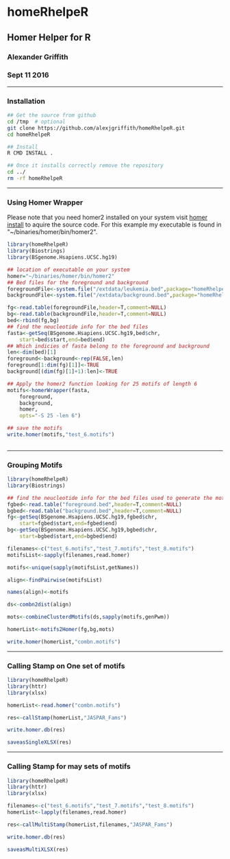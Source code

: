 # homeRhelpeR
## Homer Helper for R
### Alexander Griffith
### Sept 11 2016


---
### Installation

``` sh
## Get the source from github
cd /tmp  # optional
git clone https://github.com/alexjgriffith/homeRhelpeR.git
cd homeRhelpeR

## Install 
R CMD INSTALL .

## Once it installs correctly remove the repository
cd ../
rm -rf homeRhelpeR
```

---
### Using Homer Wrapper
Please note that you need homer2 installed on your system visit [homer install](http://homer.salk.edu/homer/introduction/install.html) to aquire the source code. For this example my executable is found in "~/binaries/homer/bin/homer2". 

```R
library(homeRhelpeR)
library(Biostrings)
library(BSgenome.Hsapiens.UCSC.hg19)

## location of executable on your system
homer="~/binaries/homer/bin/homer2"
## Bed files for the foreground and background
foregroundFile<-system.file("/extdata/leukemia.bed",package="homeRhelpeR")
backgroundFile<-system.file("/extdata/background.bed",package="homeRhelpeR")

fg<-read.table(foregroundFile,header=T,comment=NULL)
bg<-read.table(backgroundFile,header=T,comment=NULL)
bed<-rbind(fg,bg)
## find the neucleotide info for the bed files
fasta<-getSeq(BSgenome.Hsapiens.UCSC.hg19,bed$chr,
	start=bed$start,end=bed$end)
## Which indicies of fasta belong to the foreground and background	
len<-dim(bed)[1]
foreground<-background<-rep(FALSE,len)
foreground[1:dim(fg)[1]]<-TRUE
background[(dim(fg)[1]+1):len]<-TRUE

## Apply the homer2 function looking for 25 motifs of length 6
motifs<-homerWrapper(fasta,
	foreground,
	background,
	homer,
	opts="-S 25 -len 6")

## save the motifs
write.homer(motifs,"test_6.motifs")
	
```

---
### Grouping Motifs
```R
library(homeRhelpeR)
library(Biostrings)

## find the neucleotide info for the bed files used to generate the motifs
fgbed<-read.table("foreground.bed",header=T,comment=NULL)
bgbed<-read.table("background.bed",header=T,comment=NULL)
fg<-getSeq(BSgenome.Hsapiens.UCSC.hg19,fgbed$chr,
	start=fgbed$start,end=fgbed$end)
bg<-getSeq(BSgenome.Hsapiens.UCSC.hg19,bgbed$chr,
	start=bgbed$start,end=bgbed$end)

filenames<-c("test_6.motifs","test_7.motifs","test_8.motifs")
motifsList<-sapply(filenames,read.homer)

motifs<-unique(sapply(motifsList,getNames))

align<-findPairwise(motifsList)

names(align)<-motifs

ds<-combn2dist(align)

mots<-combineClusterdMotifs(ds,sapply(motifs,genPwm))

homerList<-motifs2Homer(fg,bg,mots)

write.homer(homerList,"combn.motifs")

```


---
### Calling Stamp on One set of motifs

```R
library(homeRhelpeR)
library(httr)
library(xlsx)

homerList<-read.homer("combn.motifs")

res<-callStamp(homerList,"JASPAR_Fams")

write.homer.db(res)

saveasSingleXLSX(res)

```

---
### Calling Stamp for may sets of motifs

```R
library(homeRhelpeR)
library(httr)
library(xlsx)

filenames<-c("test_6.motifs","test_7.motifs","test_8.motifs")
homerList<-lapply(filenames,read.homer)

res<-callMultiStamp(homerList,filenames,"JASPAR_Fams")

write.homer.db(res)

saveasMultiXLSX(res)

```

